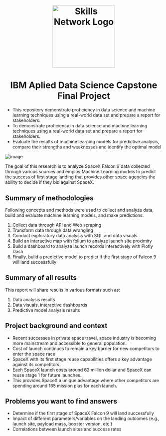 <h1 align="center">
<a href="https://skills.network/?utm_medium=Exinfluencer&utm_source=Exinfluencer&utm_content=000026UJ&utm_term=10006555&utm_id=NA-SkillsNetwork-Channel-SkillsNetworkCoursesIBMDS0321ENSkillsNetwork865-2022-01-01" target="_blank">
<img src="https://cf-courses-data.s3.us.cloud-object-storage.appdomain.cloud/assets/logos/SN_web_lightmode.png" width="200" alt="Skills Network Logo"  />
</a>
</h1>

<h1 align="center"> IBM Aplied Data Science Capstone Final Project </h1>

* This repository demonstrate proficiency in data science and machine learning techniques using a real-world data set and prepare a report for stakeholders.
* To demonstrate proficiency in data science and machine learning techniques using a real-world data set and prepare a report for stakeholders.
* Evaluate the results of machine learning models for predictive analysis, compare their strengths and weaknesses and identify the optimal model   

![image](https://user-images.githubusercontent.com/110320717/227760101-9c2f05a7-88d1-4812-bb0c-cbed835eb0b4.png)

The goal of this research is to analyze SpaceX Falcon 9 data collected through various sources and employ Machine Learning models to predict the success of first stage landing  that provides other space agencies the ability to decide if they bid against SpaceX.

## Summary of methodologies

  Following concepts and methods were used to collect and analyze data, build and evaluate machine  learning models, and make predictions:
  
1. Collect data through API and Web scraping
2. Transform data through data wrangling
3. Conduct exploratory data analysis with SQL and data visuals
4. Build an interactive map with folium to analyze launch site proximity
5. Build a dashboard to analyze launch records interactively with Plotly Dash
6. Finally, build a predictive model to predict if the first stage of Falcon 9 will land successfully
       
## Summary of all results

  This report will share results in various formats such as:

1. Data analysis results
2. Data visuals, interactive dashboards
3. Predictive model analysis results
       
## Project background and context

* Recent successes in private space travel, space industry is becoming more mainstream and accessible to general population. 
* Cost of launch continues to  remain a key barrier for new competitors to enter the space race
* SpaceX with its first stage reuse capabilities offers a key advantage against its  competitors. 
* Each SpaceX launch costs around 62 million dollar and SpaceX can reuse  stage 1 for future launches. 
* This provides SpaceX a unique advantage where other competitors are spending around 165 mission plus for each launch.

## Problems you want to find answers

* Determine if the first stage of SpaceX Falcon 9 will land successfully
* Impact of different parameters/variables on the landing outcomes (e.g., launch site,  payload mass, booster version, etc.)
* Correlations between launch sites and success rates
